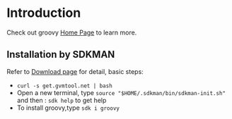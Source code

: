 # Introduction
Check out groovy [Home Page](http://www.groovy-lang.org) to learn more.

## Installation by SDKMAN
Refer to [Download page](http://www.groovy-lang.org/download.html) for detail, basic steps:

- `curl -s get.gvmtool.net | bash`
- Open a new terminal, type `source "$HOME/.sdkman/bin/sdkman-init.sh"` and then : `sdk help` to get help
- To install groovy,type `sdk i groovy`
